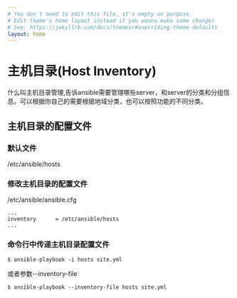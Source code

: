 ```yaml
---
# You don't need to edit this file, it's empty on purpose.
# Edit theme's home layout instead if you wanna make some changes
# See: https://jekyllrb.com/docs/themes/#overriding-theme-defaults
layout: home
---
```


# 主机目录(Host Inventory)


什么叫主机目录管理,告诉ansible需要管理哪些server，和server的分类和分组信息。可以根据你自己的需要根据地域分类，也可以按照功能的不同分类。

## 主机目录的配置文件


### 默认文件


/etc/ansible/hosts


### 修改主机目录的配置文件



/etc/ansible/ansible.cfg

```
...
inventory      = /etc/ansible/hosts
...
```




### 命令行中传递主机目录配置文件

```
$ ansible-playbook -i hosts site.yml
```

或者参数--inventory-file

```
$ ansible-playbook --inventory-file hosts site.yml
```


